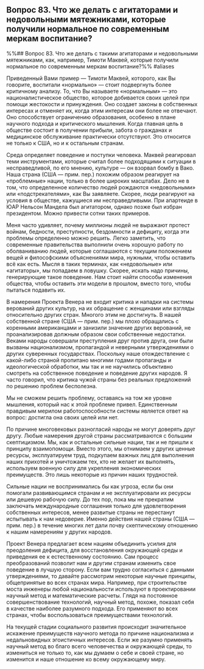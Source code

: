 ## Вопрос 83. Что же делать с агитаторами и недовольными мятежниками, которые получили нормальное по современным меркам воспитание?

%%## Вопрос 83. Что же делать с такими агитаторами и недовольными мятежниками, как, например, Тимоти Маквей, которые получили нормальное по современным меркам воспитание?%% #aliases 

Приведенный Вами пример — Тимоти Маквей, которого, как Вы говорите, воспитали «нормально» — стоит подвергнуть более критичному анализу. То, что Вы называете «нормальным» — это националистическое общество, которое добивается своих целей при помощи жестокости и принуждения. Оно создает законы в собственных интересах и отменяет их, когда этим интересам они более не отвечают. Оно способствует ограничению образования, особенно в плане научного подхода и критического мышления. Когда главная цель в обществе состоит в получении прибыли, забота о гражданах и медицинское обслуживание практически отсутствуют. Это относится не только к США, но и к остальным странам.

Среда определяет поведение и поступки человека. Маквей реагировал теми инструментами, которые считал более подходящими к ситуации в несправедливой, по его мнению, культуре — он взорвал бомбу в Вако. Наша страна (США — прим. пер.) похожим образом реагирует на «проблемные» нации, только в более широких масштабах. Дело не в том, что определенное количество людей рождаются «недовольными» или «подстрекателями», как Вы заявляете. Скорее, люди реагируют на условия в обществе, кажущиеся им несправедливыми. При апартеиде в ЮАР Нельсон Мандела был агитатором, однако позже был избран президентом. Можно привести сотни таких примеров.

Меня часто удивляет, почему миллионы людей не выражают протест войнам, бедности, преступности, бездомности и дефициту, когда эти проблемы определенно можно решить. Легко заметить, что современные правительства выполнили очень хорошую работу по оболваниванию людей, которые соглашаются с текущим положением вещей и философскими объяснениями мира, нужными, чтобы оставить всё как есть. Мысля в таких терминах, как «недовольные» или «агитаторы», мы попадаем в ловушку. Скорее, искать надо причины, генерирующие такое поведение. Нам стоит найти способы изменения общества, чтобы оставить эти модели в прошлом, вместо того, чтобы пытаться подавить их.

В намерения Проекта Венера не входит критика и нападки на системы верований других культур, на их обращение с женщинами или взгляды относительно других стран. Многого этим не достигнуть. В нашей собственной стране (США — прим. пер.) мы плохо обращались с коренными американцами и занизили значение других верований, не проанализировав должным образом свои собственные недостатки. Веками народы совершали преступления друг против друга, они были вызваны национализмом, пропагандой и неверными утверждениями о других суверенных государствах. Поскольку наше отождествление с какой-либо страной пропитано многими годами пропаганды и идеологической обработки, мы так и не научились объективно смотреть на собственное поведение и поведение других народов. Я часто говорил, что критика чужой страны без реальных предложений по решению проблем бесполезна.

Мы не сможем решить проблему, оставаясь на том же уровне мышления, который нас к этой проблеме привел. Единственным правдивым мерилом работоспособности системы является ответ на вопрос: достигла она своих целей или нет.

По причине многовековых разногласий народы не могут доверять друг другу. Любые намерения другой страны рассматриваются с большим скептицизмом. Мы, как и остальные сильные нации, так и не пришли к принципу взаимопомощи. Вместо этого, мы отнимаем у других ценные ресурсы, эксплуатируем труд, подкупаем важных лиц для выполнения наших прихотей и уничтожаем тех, кто не желает их выполнять, используем военную силу для укрепления экономических преимуществ. Это лишь некоторые из причин наших трудностей.

Сильные нации не воспринимались бы как угроза, если бы они помогали развивающимся странам и не эксплуатировали их ресурсы или дешевую рабочую силу. До тех пор, пока мы не прекратим заключать международные соглашения только для удовлетворения собственных интересов, менее развитые страны не перестанут испытывать к нам недоверие. Именно действия нашей страны (США — прим. пер.) в течение многих лет дали почву скептическому отношению к нашим намерениям у других народов.

Проект Венера предлагает всем нациям объединить усилия для преодоления дефицита, для восстановления окружающей среды и приведения ее к естественному состоянию. Сам процесс преобразований позволит нам и другим странам изменить свое поведение в лучшую сторону. Если вам трудно согласиться с данными утверждениями, то давайте рассмотрим некоторые научные принципы, общепринятые во всех странах мира. Например, при строительстве моста инженеры любой национальности используют в проектировании научный метод и математические расчеты. Глядя на постоянное совершенствование технологий, научный метод, похоже, показал себя в качестве наиболее разумного подхода. Его применяют во всех странах, чтобы воспользоваться преимуществами технологий.

На текущей стадии социального развития происходит значительное искажение преимуществ научного метода по причине национализма и недальновидных эгоистичных интересов. Если же разумно применять научный метод во благо всего человечества и окружающей среды, то измениться не только то, как мы думаем о себе и своей стране, но изменится и наше отношение ко всему окружающему миру.